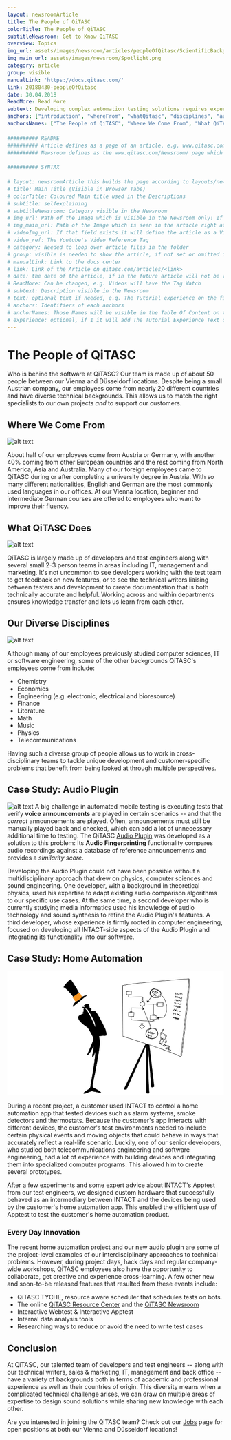 ```yaml
---
layout: newsroomArticle
title: The People of QiTASC
colorTitle: The People of QiTASC
subtitleNewsroom: Get to Know QiTASC
overview: Topics
img_url: assets/images/newsroom/articles/peopleOfQitasc/ScientificBackgroundNewsroom.png
img_main_url: assets/images/newsroom/Spotlight.png
category: article
group: visible
manualLink: 'https://docs.qitasc.com/'
link: 20180430-peopleOfQitasc
date: 30.04.2018
ReadMore: Read More
subtext: Developing complex automation testing solutions requires expertise that covers different fields of knowledge. Here at QiTASC, our international team consists of people with diverse technical backgrounds that allow us to work across disciplines to create powerful INTACT features.
anchors: ["introduction", "whereFrom", "whatQitasc", "disciplines", "audio", "homeAutomation", "innovation", "conclusion"]
anchorsNames: ["The People of QiTASC", "Where We Come From", "What QiTASC does", "Our Diverse Disciplines", "Case Study - Audio Plugin", "Case Study - Home Automation", "Every Day Innovation", "Conclusion"]

########## README
########## Article defines as a page of an article, e.g. www.qitasc.com/articles/20180320-VirtualPhones
########## Newsroom defines as the www.qitasc.com/Newsroom/ page which contains the articles

########## SYNTAX

# layout: newsroomArticle this builds the page according to layouts/newsroomArticle.html
# title: Main Title (Visible in Browser Tabs)
# colorTitle: Coloured Main title used in the Descriptions
# subtitle: selfexplaining
# subtitleNewsroom: Category visible in the Newsroom
# img_url: Path of the Image which is visible in the Newsroom only! If '/' is at beginning of path it is the global like baseurl/path
# img_main_url: Path of the Image which is seen in the article right after the Title and subtext
# videoImg_url: If that field exists it will define the article as a Video and takes the image as a preview in the newsroom
# video_ref: The Youtube's Video Reference Tag
# category: Needed to loop over article files in the folder
# group: visible is needed to show the article, if not set or omitted it will not appear
# manualLink: Link to the docs center
# link: Link of the Article on qitasc.com/articles/<link>
# date: the date of the article, if in the future article will not be visible
# ReadMore: Can be changed, e.g. Videos will have the Tag Watch
# subtext: Description visible in the Newsroom
# text: optional text if needed, e.g. The Tutorial experience on the field experience takes the text message.
# anchors: Identifiers of each anchors
# anchorNames: Those Names will be visible in the Table Of Content on the Article View
# experience: optional, if 1 it will add The Tutorial Experience Text on top of the article -> More infos are in the layout
---
```



# The People of QiTASC <a name="introduction"></a>
Who is behind the software at QiTASC? Our team is made up of about 50 people between our Vienna and Düsseldorf locations. Despite being a small Austrian company, our employees come from nearly 20 different countries and have diverse technical backgrounds. This allows us to match the right specialists to our own projects *and* to support our customers.

## Where We Come From <a name="whereFrom"></a>
![alt text](..assets/images/newsroom/articles/peopleOfQitasc/Map.png)

About half of our employees come from Austria or Germany, with another 40% coming from other European countries and the rest coming from North America, Asia and Australia. Many of our foreign employees came to QiTASC during or after completing a university degree in Austria. With so many different nationalities, English and German are the most commonly used languages in our offices. At our Vienna location, beginner and intermediate German courses are offered to employees who want to improve their fluency.

## What QiTASC Does <a name="whatQitasc"></a>
![alt text](..assets/images/newsroom/articles/peopleOfQitasc/Circle.png)

QiTASC is largely made up of developers and test engineers along with several small 2-3 person teams in areas including IT, management and marketing. It's not uncommon to see developers working with the test team to get feedback on new features, or to see the technical writers liaising between testers and development to create documentation that is both technically accurate and helpful. Working across and within departments ensures knowledge transfer and lets us learn from each other.  

## Our Diverse Disciplines <a name="disciplines"></a>
![alt text](..assets/images/newsroom/articles/peopleOfQitasc/ScientificBackground.png)

Although many of our employees previously studied computer sciences, IT or software engineering, some of the other backgrounds QiTASC's employees come from include:
* Chemistry
* Economics
* Engineering (e.g. electronic, electrical and bioresource)
* Finance
* Literature
* Math
* Music
* Physics
* Telecommunications

Having such a diverse group of people allows us to work in cross-disciplinary teams to tackle unique development and customer-specific problems that benefit from being looked at through multiple perspectives.

## Case Study: Audio Plugin <a name="audio"></a>
![alt text](../../assets/images/newsroom/AudioPlugin.jpg)
A big challenge in automated mobile testing is executing tests that verify **voice announcements** are played in certain scenarios -- and that the *correct* announcements are played. Often, announcements must still be manually played back and checked, which can add a lot of unnecessary  additional time to testing. The QiTASC [Audio Plugin](http://www.qitasc.com/articles/20180326-AudioPlugin) was developed as a solution to this problem: Its **Audio Fingerprinting** functionality compares audio recordings against a database of reference announcements and provides a *similarity score*.

Developing the Audio Plugin could not have been possible without a multidisciplinary approach that drew on physics, computer sciences and sound engineering. One developer, with a background in theoretical physics, used his expertise to adapt existing audio comparison algorithms to our specific use cases. At the same time, a second developer who is currently studying media informatics used his knowledge of audio technology and sound synthesis to refine the Audio Plugin's features. A third developer, whose experience is firmly rooted in computer engineering, focused on developing all INTACT-side aspects of the Audio Plugin and integrating its functionality into our software.

## Case Study: Home Automation <a name="homeAutomation"></a>
![alt text](../img/about/collaboration/Prozess_Analyse.png)

During a recent project, a customer used INTACT to control a home automation app that tested devices such as alarm systems, smoke detectors and thermostats. Because the customer's app interacts with different devices, the customer's test environments needed to include certain physical events and moving objects that could behave in ways that accurately reflect a real-life scenario. Luckily, one of our senior developers, who studied both telecommunications engineering and software engineering, had a lot of experience with building devices and integrating them into specialized computer programs. This allowed him to create several prototypes.

After a few experiments and some expert advice about INTACT's Apptest from our test engineers, we designed custom hardware that successfully behaved as an intermediary between INTACT and the devices being used by the customer's home automation app. This enabled the efficient use of Apptest to test the customer's home automation product.

### Every Day Innovation <a name="innovation"></a>
The recent home automation project and our new audio plugin are some of the project-level examples of our interdisciplinary approaches to technical problems. However, during project days, hack days and regular company-wide workshops, QiTASC employees also have the opportunity to collaborate, get creative and experience cross-learning. A few other new and soon-to-be released features that resulted from these events include:
* QiTASC TYCHE, resource aware scheduler that schedules tests on bots.
* The online [QiTASC Resource Center](http://docs.qitasc.com) and the [QiTASC Newsroom](http://www.qitasc.com/Newsroom/)
* Interactive Webtest & Interactive Apptest
* Internal data analysis tools
* Researching ways to reduce or avoid the need to write test cases

## Conclusion <a name="conclusion"></a>
At QiTASC, our talented team of developers and test engineers -- along with our technical writers, sales & marketing, IT, management and back office -- have a variety of backgrounds both in terms of academic and professional experience as well as their countries of origin. This diversity means when a complicated technical challenge arises, we can draw on multiple areas of expertise to design sound solutions while sharing new knowledge with each other.

Are you interested in joining the QiTASC team? Check out our [Jobs](http://www.qitasc.com/about/jobs) page for open positions at both our Vienna and Düsseldorf locations!
